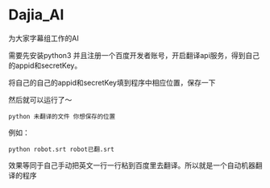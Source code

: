 # Dajia_AI
为大家字幕组工作的AI

需要先安装python3
并且注册一个百度开发者账号，开启翻译api服务，得到自己的appid和secretKey。

将自己的自己的appid和secretKey填到程序中相应位置，保存一下

然后就可以运行了～
```
python 未翻译的文件 你想保存的位置
```

例如：
```
python robot.srt robot已翻.srt
```

效果等同于自己手动把英文一行一行粘到百度里去翻译。所以就是一个自动机器翻译的程序

